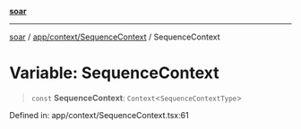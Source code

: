 [**soar**](../../../../README.md)

***

[soar](../../../../modules.md) / [app/context/SequenceContext](../README.md) / SequenceContext

# Variable: SequenceContext

> `const` **SequenceContext**: `Context`\<`SequenceContextType`\>

Defined in: app/context/SequenceContext.tsx:61
